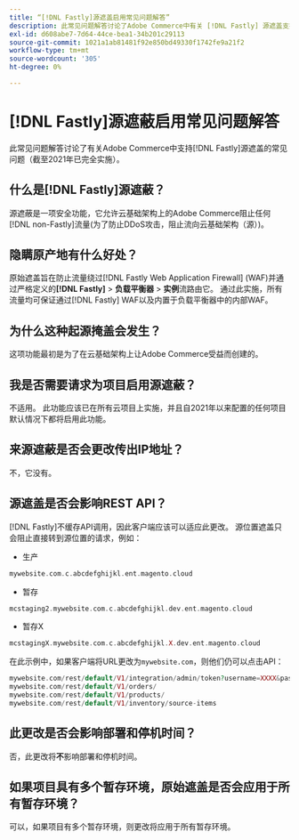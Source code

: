 ```yaml
---
title: “[!DNL Fastly]源遮盖启用常见问题解答”
description: 此常见问题解答讨论了Adobe Commerce中有关 [!DNL Fastly] 源遮盖支持的常见问题（截至2021年已完全实施）。
exl-id: d608abe7-7d64-44ce-bea1-34b201c29113
source-git-commit: 1021a1ab81481f92e850bd49330f1742fe9a21f2
workflow-type: tm+mt
source-wordcount: '305'
ht-degree: 0%

---
```


# [!DNL Fastly]源遮蔽启用常见问题解答

此常见问题解答讨论了有关Adobe Commerce中支持[!DNL Fastly]源遮盖的常见问题（截至2021年已完全实施）。

## 什么是[!DNL Fastly]源遮蔽？

源遮蔽是一项安全功能，它允许云基础架构上的Adobe Commerce阻止任何[!DNL non-Fastly]流量(为了防止DDoS攻击，阻止流向云基础架构（源）)。

## 隐瞒原产地有什么好处？

原始遮盖旨在防止流量绕过[!DNL Fastly Web Application Firewall] (WAF)并通过严格定义的&#x200B;**[!DNL Fastly]** > **负载平衡器** > **实例**&#x200B;流路由它。 通过此实施，所有流量均可保证通过[!DNL Fastly] WAF以及内置于负载平衡器中的内部WAF。

## 为什么这种起源掩盖会发生？

这项功能最初是为了在云基础架构上让Adobe Commerce受益而创建的。

## 我是否需要请求为项目启用源遮蔽？

不适用。 此功能应该已在所有云项目上实施，并且自2021年以来配置的任何项目默认情况下都将启用此功能。

## 来源遮蔽是否会更改传出IP地址？

不，它没有。

## 源遮盖是否会影响REST API？

[!DNL Fastly]不缓存API调用，因此客户端应该可以适应此更改。 源位置遮盖只会阻止直接转到源位置的请求，例如：

* 生产

```php
mywebsite.com.c.abcdefghijkl.ent.magento.cloud
```

* 暂存

```php
mcstaging2.mywebsite.com.c.abcdefghijkl.dev.ent.magento.cloud
```

* 暂存X

```php
mcstagingX.mywebsite.com.c.abcdefghijkl.X.dev.ent.magento.cloud
```

在此示例中，如果客户端将URL更改为``mywebsite.com``，则他们仍可以点击API：

```php
mywebsite.com/rest/default/V1/integration/admin/token?username=XXXX&password=XXXXX;
mywebsite.com/rest/default/V1/orders/
mywebsite.com/rest/default/V1/products/
mywebsite.com/rest/default/V1/inventory/source-items
```

## 此更改是否会影响部署和停机时间？

否，此更改将&#x200B;**不**&#x200B;影响部署和停机时间。

## 如果项目具有多个暂存环境，原始遮盖是否会应用于所有暂存环境？

可以，如果项目有多个暂存环境，则更改将应用于所有暂存环境。
